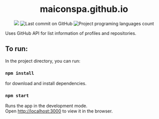 <h1 align="center">maiconspa.github.io</h1>

<p align="center">
  <img src="https://img.shields.io/github/stars/maiconspa/maiconspa.github.io?color=9cf">
  <img alt="Last commit on GitHub" src="https://img.shields.io/github/last-commit/maiconspa/maiconspa.github.io?color=9cd">
  <img alt="Project programing languages count" src="https://img.shields.io/github/languages/count/maiconspa/maiconspa.github.io?color=9cb">
</p>


Uses GitHub API for list information of profiles and repositories.

## To run:

In the project directory, you can run:
### `npm install`
for download and install dependencies.

### `npm start`
Runs the app in the development mode.<br />
Open [http://localhost:3000](http://localhost:3000) to view it in the browser.

